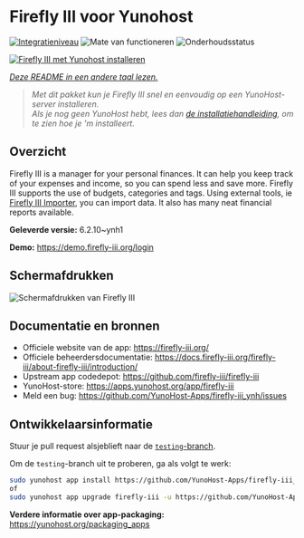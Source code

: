 <!--
NB: Deze README is automatisch gegenereerd door <https://github.com/YunoHost/apps/tree/master/tools/readme_generator>
Hij mag NIET handmatig aangepast worden.
-->

# Firefly III voor Yunohost

[![Integratieniveau](https://apps.yunohost.org/badge/integration/firefly-iii)](https://ci-apps.yunohost.org/ci/apps/firefly-iii/)
![Mate van functioneren](https://apps.yunohost.org/badge/state/firefly-iii)
![Onderhoudsstatus](https://apps.yunohost.org/badge/maintained/firefly-iii)

[![Firefly III met Yunohost installeren](https://install-app.yunohost.org/install-with-yunohost.svg)](https://install-app.yunohost.org/?app=firefly-iii)

*[Deze README in een andere taal lezen.](./ALL_README.md)*

> *Met dit pakket kun je Firefly III snel en eenvoudig op een YunoHost-server installeren.*  
> *Als je nog geen YunoHost hebt, lees dan [de installatiehandleiding](https://yunohost.org/install), om te zien hoe je 'm installeert.*

## Overzicht

Firefly III is a manager for your personal finances. It can help you keep track of your expenses and income, so you can spend less and save more. Firefly III supports the use of budgets, categories and tags. Using external tools, ie [Firefly III Importer](https://github.com/YunoHost-Apps/firefly-iii-di_ynh), you can import data. It also has many neat financial reports available.


**Geleverde versie:** 6.2.10~ynh1

**Demo:** <https://demo.firefly-iii.org/login>

## Schermafdrukken

![Schermafdrukken van Firefly III](./doc/screenshots/imac-complete.png)

## Documentatie en bronnen

- Officiele website van de app: <https://firefly-iii.org/>
- Officiele beheerdersdocumentatie: <https://docs.firefly-iii.org/firefly-iii/about-firefly-iii/introduction/>
- Upstream app codedepot: <https://github.com/firefly-iii/firefly-iii>
- YunoHost-store: <https://apps.yunohost.org/app/firefly-iii>
- Meld een bug: <https://github.com/YunoHost-Apps/firefly-iii_ynh/issues>

## Ontwikkelaarsinformatie

Stuur je pull request alsjeblieft naar de [`testing`-branch](https://github.com/YunoHost-Apps/firefly-iii_ynh/tree/testing).

Om de `testing`-branch uit te proberen, ga als volgt te werk:

```bash
sudo yunohost app install https://github.com/YunoHost-Apps/firefly-iii_ynh/tree/testing --debug
of
sudo yunohost app upgrade firefly-iii -u https://github.com/YunoHost-Apps/firefly-iii_ynh/tree/testing --debug
```

**Verdere informatie over app-packaging:** <https://yunohost.org/packaging_apps>
